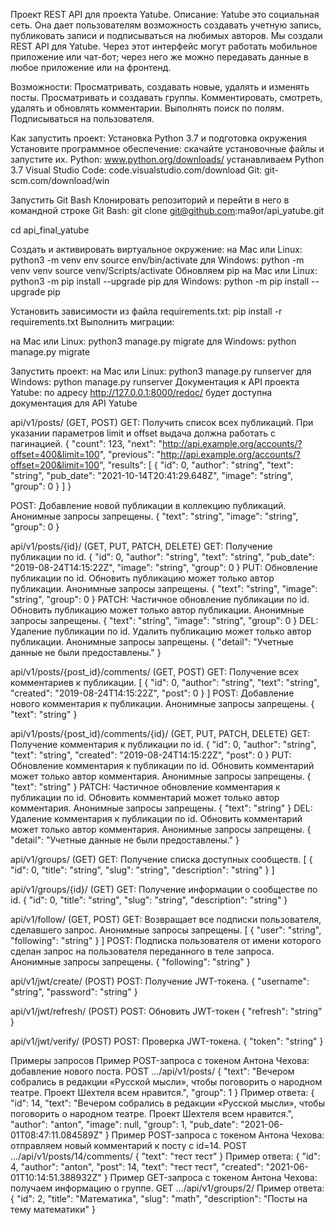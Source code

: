 Проект REST API для проекта Yatube.
Описание: Yatube это социальная сеть. Она дает пользователям возможность создавать учетную запись, публиковать записи и подписываться на любимых авторов. Мы создали REST API для Yatube. Через этот интерфейс могут работать мобильное приложение или чат-бот; через него же можно передавать данные в любое приложение или на фронтенд.

Возможности: Просматривать, создавать новые, удалять и изменять посты. Просматривать и создавать группы. Комментировать, смотреть, удалять и обновлять комментарии. Выполнять поиск по полям. Подписываться на пользователя.

Как запустить проект:
Установка Python 3.7 и подготовка окружения Установите программное обеспечение: скачайте установочные файлы и запустите их. Python: www.python.org/downloads/ устанавливаем Python 3.7 Visual Studio Code: code.visualstudio.com/download Git: git-scm.com/download/win

Запустить Git Bash
Клонировать репозиторий и перейти в него в командной строке Git Bash:
git clone git@github.com:ma9or/api_yatube.git


cd api_final_yatube

Cоздать и активировать виртуальное окружение:
на Mac или Linux:
python3 -m venv env
source env/bin/activate
для Windows:
python -m venv venv
source venv/Scripts/activate
Обновляем pip на Mac или Linux: python3 -m pip install --upgrade pip для Windows: python -m pip install --upgrade pip


Установить зависимости из файла requirements.txt:
pip install -r requirements.txt
Выполнить миграции:

на Mac или Linux: python3 manage.py migrate для Windows: python manage.py migrate


Запустить проект:
на Mac или Linux:
python3 manage.py runserver
для Windows:
python manage.py runserver
Документация к API проекта Yatube:
по адресу http://127.0.0.1:8000/redoc/ будет доступна документация для API Yatube

api/v1/posts/ (GET, POST) GET: Получить список всех публикаций. При указании параметров limit и offset выдача должна работать с пагинацией. { "count": 123, "next": "http://api.example.org/accounts/?offset=400&limit=100", "previous": "http://api.example.org/accounts/?offset=200&limit=100", "results": [ { "id": 0, "author": "string", "text": "string", "pub_date": "2021-10-14T20:41:29.648Z", "image": "string", "group": 0 } ] }

POST: Добавление новой публикации в коллекцию публикаций. Анонимные запросы запрещены. { "text": "string", "image": "string", "group": 0 }

api/v1/posts/{id}/ (GET, PUT, PATCH, DELETE) GET: Получение публикации по id. { "id": 0, "author": "string", "text": "string", "pub_date": "2019-08-24T14:15:22Z", "image": "string", "group": 0 } PUT: Обновление публикации по id. Обновить публикацию может только автор публикации. Анонимные запросы запрещены. { "text": "string", "image": "string", "group": 0 } PATCH: Частичное обновление публикации по id. Обновить публикацию может только автор публикации. Анонимные запросы запрещены. { "text": "string", "image": "string", "group": 0 } DEL: Удаление публикации по id. Удалить публикацию может только автор публикации. Анонимные запросы запрещены. { "detail": "Учетные данные не были предоставлены." }

api/v1/posts/{post_id}/comments/ (GET, POST) GET: Получение всех комментариев к публикации. [ { "id": 0, "author": "string", "text": "string", "created": "2019-08-24T14:15:22Z", "post": 0 } ] POST: Добавление нового комментария к публикации. Анонимные запросы запрещены. { "text": "string" }

api/v1/posts/{post_id}/comments/{id}/ (GET, PUT, PATCH, DELETE) GET: Получение комментария к публикации по id. { "id": 0, "author": "string", "text": "string", "created": "2019-08-24T14:15:22Z", "post": 0 } PUT: Обновление комментария к публикации по id. Обновить комментарий может только автор комментария. Анонимные запросы запрещены. { "text": "string" } PATCH: Частичное обновление комментария к публикации по id. Обновить комментарий может только автор комментария. Анонимные запросы запрещены. { "text": "string" } DEL: Удаление комментария к публикации по id. Обновить комментарий может только автор комментария. Анонимные запросы запрещены. { "detail": "Учетные данные не были предоставлены." }

api/v1/groups/ (GET) GET: Получение списка доступных сообществ. [ { "id": 0, "title": "string", "slug": "string", "description": "string" } ]

api/v1/groups/{id}/ (GET) GET: Получение информации о сообществе по id. { "id": 0, "title": "string", "slug": "string", "description": "string" }

api/v1/follow/ (GET, POST) GET: Возвращает все подписки пользователя, сделавшего запрос. Анонимные запросы запрещены. [ { "user": "string", "following": "string" } ] POST: Подписка пользователя от имени которого сделан запрос на пользователя переданного в теле запроса. Анонимные запросы запрещены. { "following": "string" }

api/v1/jwt/create/ (POST) POST: Получение JWT-токена. { "username": "string", "password": "string" }

api/v1/jwt/refresh/ (POST) POST: Обновить JWT-токен { "refresh": "string" }

api/v1/jwt/verify/ (POST) POST: Проверка JWT-токена. { "token": "string" }

Примеры запросов Пример POST-запроса с токеном Антона Чехова: добавление нового поста. POST .../api/v1/posts/ { "text": "Вечером собрались в редакции «Русской мысли», чтобы поговорить о народном театре. Проект Шехтеля всем нравится.", "group": 1 } Пример ответа: { "id": 14, "text": "Вечером собрались в редакции «Русской мысли», чтобы поговорить о народном театре. Проект Шехтеля всем нравится.", "author": "anton", "image": null, "group": 1, "pub_date": "2021-06-01T08:47:11.084589Z" } Пример POST-запроса с токеном Антона Чехова: отправляем новый комментарий к посту с id=14. POST .../api/v1/posts/14/comments/ { "text": "тест тест" } Пример ответа: { "id": 4, "author": "anton", "post": 14, "text": "тест тест", "created": "2021-06-01T10:14:51.388932Z" } Пример GET-запроса с токеном Антона Чехова: получаем информацию о группе. GET .../api/v1/groups/2/ Пример ответа: { "id": 2, "title": "Математика", "slug": "math", "description": "Посты на тему математики" }
